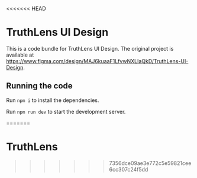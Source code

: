 <<<<<<< HEAD

  # TruthLens UI Design

  This is a code bundle for TruthLens UI Design. The original project is available at https://www.figma.com/design/MAJ6kuaaF1LfvwNXLIaQkD/TruthLens-UI-Design.

  ## Running the code

  Run `npm i` to install the dependencies.

  Run `npm run dev` to start the development server.
  
=======
# TruthLens
>>>>>>> 7356dce09ae3e772c5e59821cee6cc307c24f5dd
